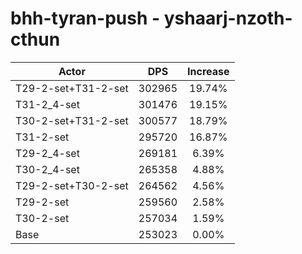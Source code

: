 # bhh-tyran-push - yshaarj-nzoth-cthun
| Actor | DPS | Increase |
|---|:---:|:---:|
|T29-2-set+T31-2-set|302965|19.74%|
|T31-2_4-set|301476|19.15%|
|T30-2-set+T31-2-set|300577|18.79%|
|T31-2-set|295720|16.87%|
|T29-2_4-set|269181|6.39%|
|T30-2_4-set|265358|4.88%|
|T29-2-set+T30-2-set|264562|4.56%|
|T29-2-set|259560|2.58%|
|T30-2-set|257034|1.59%|
|Base|253023|0.00%|
